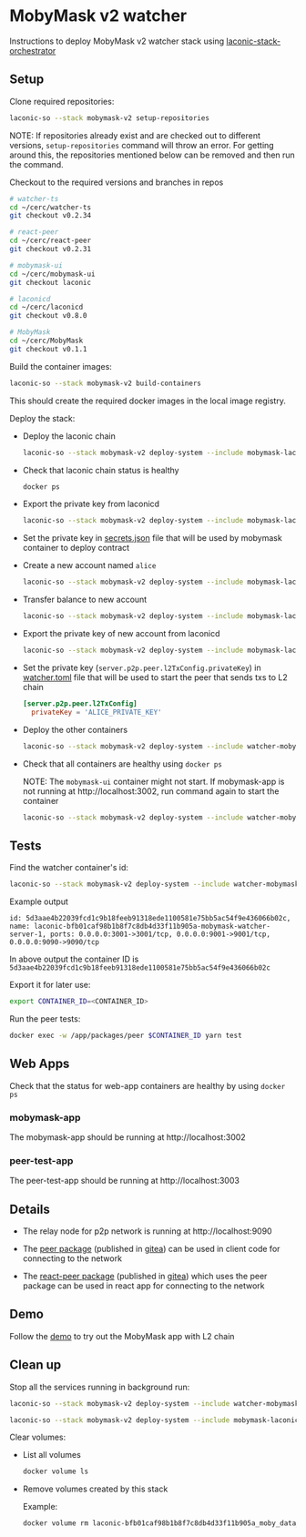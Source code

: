# MobyMask v2 watcher

Instructions to deploy MobyMask v2 watcher stack using [laconic-stack-orchestrator](/README.md#install)

## Setup

Clone required repositories:

```bash
laconic-so --stack mobymask-v2 setup-repositories
```

NOTE: If repositories already exist and are checked out to different versions, `setup-repositories` command will throw an error.
For getting around this, the repositories mentioned below can be removed and then run the command.

Checkout to the required versions and branches in repos

```bash
# watcher-ts
cd ~/cerc/watcher-ts
git checkout v0.2.34

# react-peer
cd ~/cerc/react-peer
git checkout v0.2.31

# mobymask-ui
cd ~/cerc/mobymask-ui
git checkout laconic

# laconicd
cd ~/cerc/laconicd
git checkout v0.8.0

# MobyMask
cd ~/cerc/MobyMask
git checkout v0.1.1
```

Build the container images:

```bash
laconic-so --stack mobymask-v2 build-containers
```

This should create the required docker images in the local image registry.

Deploy the stack:

* Deploy the laconic chain

  ```bash
  laconic-so --stack mobymask-v2 deploy-system --include mobymask-laconicd up
  ```

* Check that laconic chain status is healthy

  ```bash
  docker ps
  ```

* Export the private key from laconicd

  ```bash
  laconic-so --stack mobymask-v2 deploy-system --include mobymask-laconicd exec laconicd "echo y | laconicd keys export mykey --unarmored-hex --unsafe"
  ```

* Set the private key in [secrets.json](../../config/watcher-mobymask-v2/secrets.json) file that will be used by mobymask container to deploy contract

* Create a new account named `alice`

  ```bash
  laconic-so --stack mobymask-v2 deploy-system --include mobymask-laconicd exec laconicd "laconicd keys add alice"
  ```

* Transfer balance to new account

  ```bash
  laconic-so --stack mobymask-v2 deploy-system --include mobymask-laconicd exec laconicd 'laconicd tx bank send $(laconicd keys show mykey -a) $(laconicd keys show alice -a) 1000000000000000000000000aphoton --fees 2000aphoton'
  ```

* Export the private key of new account from laconicd

  ```bash
  laconic-so --stack mobymask-v2 deploy-system --include mobymask-laconicd exec laconicd "echo y | laconicd keys export alice --unarmored-hex --unsafe"
  ```

* Set the private key (`server.p2p.peer.l2TxConfig.privateKey`) in [watcher.toml](../../config/watcher-mobymask-v2/watcher.toml) file that will be used to start the peer that sends txs to L2 chain

  ```toml
  [server.p2p.peer.l2TxConfig]
    privateKey = 'ALICE_PRIVATE_KEY'
  ```

* Deploy the other containers

  ```bash
  laconic-so --stack mobymask-v2 deploy-system --include watcher-mobymask-v2 up
  ```

* Check that all containers are healthy using `docker ps`

  NOTE: The `mobymask-ui` container might not start. If mobymask-app is not running at http://localhost:3002, run command again to start the container

  ```bash
  laconic-so --stack mobymask-v2 deploy-system --include watcher-mobymask-v2 up
  ```

## Tests

Find the watcher container's id:

```bash
laconic-so --stack mobymask-v2 deploy-system --include watcher-mobymask-v2 ps | grep "mobymask-watcher-server"
```

Example output

```
id: 5d3aae4b22039fcd1c9b18feeb91318ede1100581e75bb5ac54f9e436066b02c, name: laconic-bfb01caf98b1b8f7c8db4d33f11b905a-mobymask-watcher-server-1, ports: 0.0.0.0:3001->3001/tcp, 0.0.0.0:9001->9001/tcp, 0.0.0.0:9090->9090/tcp
```

In above output the container ID is `5d3aae4b22039fcd1c9b18feeb91318ede1100581e75bb5ac54f9e436066b02c`

Export it for later use:

```bash
export CONTAINER_ID=<CONTAINER_ID>
```

Run the peer tests:

```bash
docker exec -w /app/packages/peer $CONTAINER_ID yarn test
```

## Web Apps

Check that the status for web-app containers are healthy by using `docker ps`

### mobymask-app

The mobymask-app should be running at http://localhost:3002

### peer-test-app

The peer-test-app should be running at http://localhost:3003

## Details

* The relay node for p2p network is running at http://localhost:9090

* The [peer package](https://github.com/cerc-io/watcher-ts/tree/main/packages/peer) (published in [gitea](https://git.vdb.to/cerc-io/-/packages/npm/@cerc-io%2Fpeer)) can be used in client code for connecting to the network

* The [react-peer package](https://github.com/cerc-io/react-peer/tree/main/packages/react-peer) (published in [gitea](https://git.vdb.to/cerc-io/-/packages/npm/@cerc-io%2Freact-peer)) which uses the peer package can be used in react app for connecting to the network

## Demo

Follow the [demo](./demo.md) to try out the MobyMask app with L2 chain

## Clean up

Stop all the services running in background run:

```bash
laconic-so --stack mobymask-v2 deploy-system --include watcher-mobymask-v2 down

laconic-so --stack mobymask-v2 deploy-system --include mobymask-laconicd down
```

Clear volumes:

* List all volumes

  ```bash
  docker volume ls
  ```

* Remove volumes created by this stack

  Example:
  ```bash
  docker volume rm laconic-bfb01caf98b1b8f7c8db4d33f11b905a_moby_data_server
  ```
